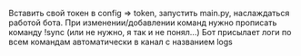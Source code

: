 Вставить свой токен в config => token, запустить main.py, наслаждаться работой бота.
При изменении/добавлении команд нужно прописать команду !sync (или не нужно, я так и не понял...)
Бот присылает логи по всем командам автоматически в канал с названием logs
